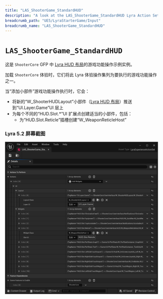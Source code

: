 ```yaml
---
title: "LAS_ShooterGame_StandardHUD"
description: "A look at the LAS_ShooterGame_StandardHUD Lyra Action Set, which instantiates an AddWidgets Game Feature Action"
breadcrumb_path: "UE5/LyraStarterGame/Input"
breadcrumb_name: "LAS_ShooterGame_StandardHUD"
---
```


# `LAS_ShooterGame_StandardHUD`

这是 `ShooterCore` GFP 中 [Lyra HUD 布局](./HUDLayout)的游戏功能操作示例实例。

加载 `ShooterCore` 体验时，它们将此 Lyra 体验操作集列为要执行的游戏功能操作之一。

当“添加小部件”游戏功能操作执行时，它会：
- 将新的“W_ShooterHUDLayout”小部件（[Lyra HUD 布局](./HUDLayout)）推送到“UI.Layer.Game”UI 层上
- 为每个不同的“HUD.Slot.*”UI 扩展点创建适当的小部件，包括：
  - 为“HUD.Slot.Reticle”插槽创建“W_WeaponReticleHost”

### Lyra 5.2 屏幕截图

[![LAS_ShooterGame_StandardHUD](./screenshots/LAS_ShooterGame_StandardHUD.png)](./screenshots/LAS_ShooterGame_StandardHUD.png)

